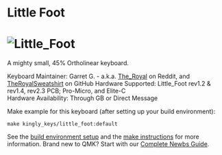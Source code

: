 # Little Foot

![Little_Foot](https://i.imgur.com/M0Usdtg.jpg)
===

A mighty small, 45% Ortholinear keyboard.

Keyboard Maintainer: Garret G. - a.k.a. [The_Royal](https://www.reddit.com/user/The_Royal/) on Reddit, and [TheRoyalSweatshirt](https://github.com/TheRoyalSweatshirt) on GitHub
Hardware Supported: Little_Foot rev1.2 & rev1.4, rev2.3 PCB; Pro-Micro, and Elite-C  
Hardware Availability: Through GB or Direct Message 

Make example for this keyboard (after setting up your build environment):

    make kingly_keys/little_foot:default

See the [build environment setup](https://docs.qmk.fm/#/getting_started_build_tools) and the [make instructions](https://docs.qmk.fm/#/getting_started_make_guide) for more information. Brand new to QMK? Start with our [Complete Newbs Guide](https://docs.qmk.fm/#/newbs).

